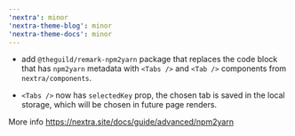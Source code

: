 ```yaml
---
'nextra': minor
'nextra-theme-blog': minor
'nextra-theme-docs': minor
---
```


- add `@theguild/remark-npm2yarn` package that replaces the code block that has `npm2yarn` metadata
  with `<Tabs />` and `<Tab />` components from `nextra/components`.

- `<Tabs />` now has `selectedKey` prop, the chosen tab is saved in the local storage, which will be
  chosen in future page renders.

More info https://nextra.site/docs/guide/advanced/npm2yarn
